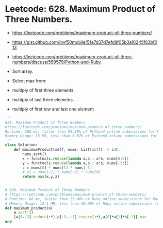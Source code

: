# Leetcode: 628. Maximum Product of Three Numbers.

- https://leetcode.com/problems/maximum-product-of-three-numbers/
- https://gist.github.com/lbvf50mobile/51e7d37d7efd8f05b3a10245f83bf013
- https://leetcode.com/problems/maximum-product-of-three-numbers/discuss/569579/Python-and-Ruby.

- Sort array.
- Select max from:
 - multiply of first three elements.
 - multiply of last three elemetns.
 - multiply of first tow and last one element


```Python
'''
628. Maximum Product of Three Numbers
https://leetcode.com/problems/maximum-product-of-three-numbers/
Runtime: 268 ms, faster than 91.19% of Python3 online submissions for Maximum Product of Three Numbers.
Memory Usage: 15 MB, less than 6.67% of Python3 online submissions for Maximum Product of Three Numbers.
'''
class Solution:
    def maximumProduct(self, nums: List[int]) -> int:
        nums.sort()
        x = functools.reduce(lambda a,b : a*b, nums[0:3])
        y = functools.reduce(lambda a,b : a*b, nums[-3:])
        z = nums[0] * nums[1] * nums[-1]
        # z1 = nums[-1] * nums[-2] * nums[0]
        return max(x,y,z)
            
```
```Ruby
# 628. Maximum Product of Three Numbers
# https://leetcode.com/problems/maximum-product-of-three-numbers/
# Runtime: 88 ms, faster than 23.08% of Ruby online submissions for Maximum Product of Three Numbers.
# Memory Usage: 12.1 MB, less than 50.00% of Ruby online submissions for Maximum Product of Three Numbers.
def maximum_product(a)
    a.sort!()
    [a[0..2].reduce(:*),a[-3..-1].reduce(:*),a[0]*a[1]*a[-1]].max
end
```

